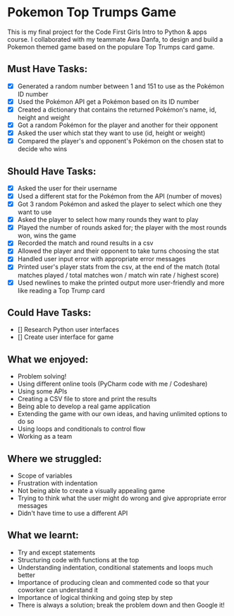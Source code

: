 # Pokemon Top Trumps Game

This is my final project for the Code First Girls Intro to Python & apps course.  I collaborated with my teammate Awa Danfa, to design and build a Pokemon themed game based on the populare Top Trumps card game.

## Must Have Tasks:
- [x] Generated a random number between 1 and 151 to use as the Pokémon ID number
- [x] Used the Pokémon API get a Pokémon based on its ID number
- [x] Created a dictionary that contains the returned Pokémon's name, id, height and weight
- [x] Got a random Pokémon for the player and another for their opponent
- [x] Asked the user which stat they want to use (id, height or weight)
- [x] Compared the player's and opponent's Pokémon on the chosen stat to decide who wins

## Should Have Tasks:
- [x] Asked the user for their username
- [x] Used a different stat for the Pokémon from the API (number of moves)
- [x] Got 3 random Pokémon and asked the player to select which one they want to use
- [x] Asked the player to select how many rounds they want to play
- [x] Played the number of rounds asked for; the player with the most rounds won, wins the game
- [x] Recorded the match and round results in a csv
- [x] Allowed the player and their opponent to take turns choosing the stat
- [x] Handled user input error with appropriate error messages
- [x] Printed user's player stats from the csv, at the end of the match (total matches played / total matches won / match win rate / highest score)
- [x] Used newlines to make the printed output more user-friendly and more like reading a Top Trump card

## Could Have Tasks:
- [] Research Python user interfaces
- [] Create user interface for game

## What we enjoyed:
- Problem solving!
- Using different online tools (PyCharm code with me / Codeshare)
- Using some APIs
- Creating a CSV file to store and print the results
- Being able to develop a real game application
- Extending the game with our own ideas, and having unlimited options to do so
- Using loops and conditionals to control flow
- Working as a team

## Where we struggled:
- Scope of variables
- Frustration with indentation
- Not being able to create a visually appealing game
- Trying to think what the user might do wrong and give appropriate error messages
- Didn't have time to use a different API

## What we learnt:
- Try and except statements
- Structuring code with functions at the top
- Understanding indentation, conditional statements and loops much better
- Importance of producing clean and commented code so that your coworker can understand it
- Importance of logical thinking and going step by step
- There is always a solution; break the problem down and then Google it!
